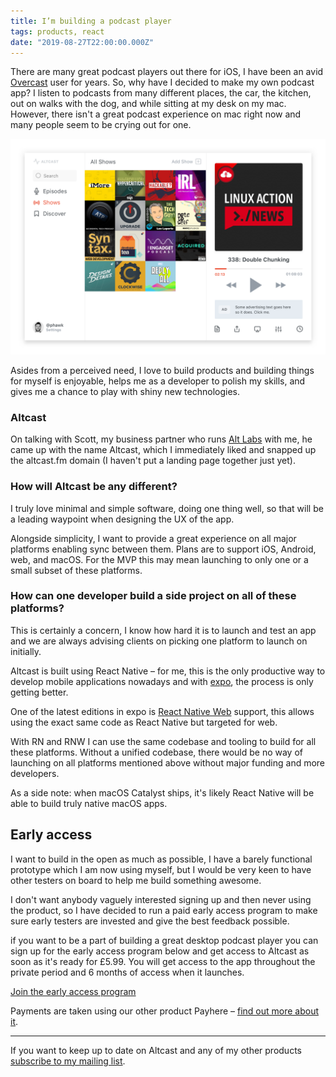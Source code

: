 ```yaml
---
title: I’m building a podcast player
tags: products, react
date: "2019-08-27T22:00:00.000Z"
---
```


There are many great podcast players out there for iOS, I have been an avid [Overcast](https://overcast.fm) user for years. So, why have I decided to make my own podcast app? I listen to podcasts from many different places, the car, the kitchen, out on walks with the dog, and while sitting at my desk on my mac. However, there isn't a great podcast experience on mac right now and many people seem to be crying out for one.

![Altcast desktop teaser](./altcast-teaser.png)

Asides from a perceived need, I love to build products and building things for myself is enjoyable, helps me as a developer to polish my skills, and gives me a chance to play with shiny new technologies.

### Altcast

On talking with Scott, my business partner who runs [Alt Labs](https://alternatelabs.co/) with me, he came up with the name Altcast, which I immediately liked and snapped up the altcast.fm domain (I haven't put a landing page together just yet).

### How will Altcast be any different?

I truly love minimal and simple software, doing one thing well, so that will be a leading waypoint when designing the UX of the app.

Alongside simplicity, I want to provide a great experience on all major platforms enabling sync between them. Plans are to support iOS, Android, web, and macOS. For the MVP this may mean launching to only one or a small subset of these platforms.

### How can one developer build a side project on all of these platforms?

This is certainly a concern, I know how hard it is to launch and test an app and we are always advising clients on picking one platform to launch on initially.

Altcast is built using React Native – for me, this is the only productive way to develop mobile applications nowadays and with [expo](https://expo.io/), the process is only getting better.

One of the latest editions in expo is [React Native Web](https://github.com/necolas/react-native-web) support, this allows using the exact same code as React Native but targeted for web.

With RN and RNW I can use the same codebase and tooling to build for all these platforms. Without a unified codebase, there would be no way of launching on all platforms mentioned above without major funding and more developers.

As a side note: when macOS Catalyst ships, it's likely React Native will be able to build truly native macOS apps.

## Early access

I want to build in the open as much as possible, I have a barely functional prototype which I am now using myself, but I would be very keen to have other testers on board to help me build something awesome.

I don't want anybody vaguely interested signing up and then never using the product, so I have decided to run a paid early access program to make sure early testers are invested and give the best feedback possible.

if you want to be a part of building a great desktop podcast player you can sign up for the early access program below and get access to Altcast as soon as it's ready for £5.99. You will get access to the app throughout the private period and 6 months of access when it launches.

[Join the early access program](https://app.payhere.co/phawk/altcast-early-access)

Payments are taken using our other product Payhere – [find out more about it](https://payhere.co/blog/why-we-built-payhere).

---

If you want to keep up to date on Altcast and any of my other products [subscribe to my mailing list](http://eepurl.com/c5xsXb).
